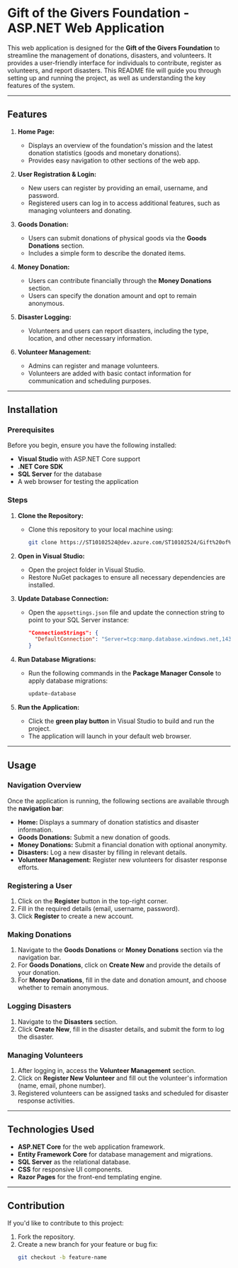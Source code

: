 # Gift of the Givers Foundation - ASP.NET Web Application

This web application is designed for the **Gift of the Givers Foundation** to streamline the management of donations, disasters, and volunteers. It provides a user-friendly interface for individuals to contribute, register as volunteers, and report disasters. This README file will guide you through setting up and running the project, as well as understanding the key features of the system.

---

## Features

1. **Home Page:**

   - Displays an overview of the foundation's mission and the latest donation statistics (goods and monetary donations).
   - Provides easy navigation to other sections of the web app.

2. **User Registration & Login:**

   - New users can register by providing an email, username, and password.
   - Registered users can log in to access additional features, such as managing volunteers and donating.

3. **Goods Donation:**

   - Users can submit donations of physical goods via the **Goods Donations** section.
   - Includes a simple form to describe the donated items.

4. **Money Donation:**

   - Users can contribute financially through the **Money Donations** section.
   - Users can specify the donation amount and opt to remain anonymous.

5. **Disaster Logging:**

   - Volunteers and users can report disasters, including the type, location, and other necessary information.

6. **Volunteer Management:**
   - Admins can register and manage volunteers.
   - Volunteers are added with basic contact information for communication and scheduling purposes.

---

## Installation

### Prerequisites

Before you begin, ensure you have the following installed:

- **Visual Studio** with ASP.NET Core support
- **.NET Core SDK**
- **SQL Server** for the database
- A web browser for testing the application

### Steps

1. **Clone the Repository:**

   - Clone this repository to your local machine using:
     ```bash
     git clone https://ST10102524@dev.azure.com/ST10102524/Gift%20of%20the%20Givers%20Foundation%20Web%20Application/_git/Gift%20of%20the%20Givers%20Foundation%20Web%20Application
     ```

2. **Open in Visual Studio:**

   - Open the project folder in Visual Studio.
   - Restore NuGet packages to ensure all necessary dependencies are installed.

3. **Update Database Connection:**

   - Open the `appsettings.json` file and update the connection string to point to your SQL Server instance:
     ```json
     "ConnectionStrings": {
       "DefaultConnection": "Server=tcp:manp.database.windows.net,1433;Initial Catalog=man;Persist Security Info=False;User ID=st10102524;Password=Kg@ph0la45;MultipleActiveResultSets=False;Encrypt=True;TrustServerCertificate=False;Connection Timeout=30;"
     }
     ```

4. **Run Database Migrations:**

   - Run the following commands in the **Package Manager Console** to apply database migrations:
     ```bash
     update-database
     ```

5. **Run the Application:**
   - Click the **green play button** in Visual Studio to build and run the project.
   - The application will launch in your default web browser.

---

## Usage

### Navigation Overview

Once the application is running, the following sections are available through the **navigation bar**:

- **Home:** Displays a summary of donation statistics and disaster information.
- **Goods Donations:** Submit a new donation of goods.
- **Money Donations:** Submit a financial donation with optional anonymity.
- **Disasters:** Log a new disaster by filling in relevant details.
- **Volunteer Management:** Register new volunteers for disaster response efforts.

### Registering a User

1. Click on the **Register** button in the top-right corner.
2. Fill in the required details (email, username, password).
3. Click **Register** to create a new account.

### Making Donations

1. Navigate to the **Goods Donations** or **Money Donations** section via the navigation bar.
2. For **Goods Donations**, click on **Create New** and provide the details of your donation.
3. For **Money Donations**, fill in the date and donation amount, and choose whether to remain anonymous.

### Logging Disasters

1. Navigate to the **Disasters** section.
2. Click **Create New**, fill in the disaster details, and submit the form to log the disaster.

### Managing Volunteers

1. After logging in, access the **Volunteer Management** section.
2. Click on **Register New Volunteer** and fill out the volunteer's information (name, email, phone number).
3. Registered volunteers can be assigned tasks and scheduled for disaster response activities.

---

## Technologies Used

- **ASP.NET Core** for the web application framework.
- **Entity Framework Core** for database management and migrations.
- **SQL Server** as the relational database.
- **CSS** for responsive UI components.
- **Razor Pages** for the front-end templating engine.

---

## Contribution

If you'd like to contribute to this project:

1. Fork the repository.
2. Create a new branch for your feature or bug fix:
   ```bash
   git checkout -b feature-name
   ```

